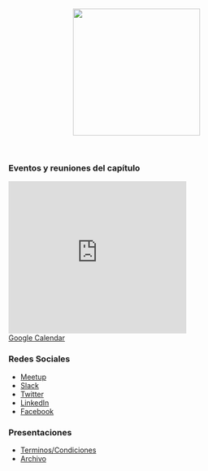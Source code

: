 <!--### Chapter Information
* Chapter Region -->
<br>	
<p align="center">	
  <img width="250px" src="OWASP-Cusco.png">	
</p>	
<br>

### Eventos y reuniones del capítulo
<iframe src="https://calendar.google.com/calendar/b/1/embed?height=300&amp;wkst=2&amp;bgcolor=%23ffffff&amp;ctz=AAmerica%2FLima&amp;src=Y180OWlldHFvMDI5bmpkMXQ0NHJxdDI1b3A5MEBncm91cC5jYWxlbmRhci5nb29nbGUuY29t&amp;color=%237986CB&amp;showTitle=0&amp;showNav=0&amp;showPrint=0&amp;showCalendars=0&amp;showTz=1&amp;mode=AGENDA&amp;hl=es_419&amp;showTabs=0&amp;showDate=0&amp;title" style="border-width:0; margin:0" width="350" height="300" frameborder="0" scrolling="no"></iframe>
<div style="margin-top: 0; margin-bottom: 20px">
<a href="https://calendar.google.com/calendar/u/3?cid=Y180OWlldHFvMDI5bmpkMXQ0NHJxdDI1b3A5MEBncm91cC5jYWxlbmRhci5nb29nbGUuY29t">Google Calendar</a><br>
</div>

### Redes Sociales
* [Meetup](https://www.meetup.com/owasp-cusco-meetup-group/)
* [Slack](https://owasp.slack.com/messages/chapter-cusco/)
* [Twitter](https://twitter.com/owaspcusco)
* [LinkedIn](https://pe.linkedin.com/company/owaspcusco)
* [Facebook](https://www.facebook.com/OwaspCusco/)
### Presentaciones
* [Terminos/Condiciones]()
* [Archivo]()
